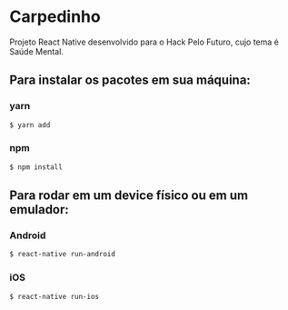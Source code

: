 # Carpedinho

Projeto React Native desenvolvido para o Hack Pelo Futuro, cujo tema é Saúde Mental.


## Para instalar os pacotes em sua máquina: 
### yarn
```sh
$ yarn add
```
### npm
```sh
$ npm install
```
## Para rodar em um device físico ou em um emulador: 
### Android
```sh
$ react-native run-android
```
### iOS
```sh
$ react-native run-ios
```
